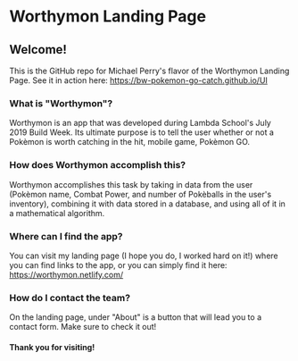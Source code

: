 # Worthymon Landing Page

## Welcome!
This is the GitHub repo for Michael Perry's flavor of the Worthymon Landing Page. See it in action here: https://bw-pokemon-go-catch.github.io/UI

### What is "Worthymon"?
Worthymon is an app that was developed during Lambda School's July 2019 Build Week. Its ultimate purpose is to tell the user whether or not a Pokèmon is worth catching in the hit, mobile game, Pokèmon GO.

### How does Worthymon accomplish this?
Worthymon accomplishes this task by taking in data from the user (Pokèmon name, Combat Power, and number of Pokèballs in the user's inventory), combining it with data stored in a database, and using all of it in a mathematical algorithm.

### Where can I find the app?
You can visit my landing page (I hope you do, I worked hard on it!) where you can find links to the app, or you can simply find it here: https://worthymon.netlify.com/

### How do I contact the team?
On the landing page, under "About" is a button that will lead you to a contact form. Make sure to check it out!

#### Thank you for visiting!